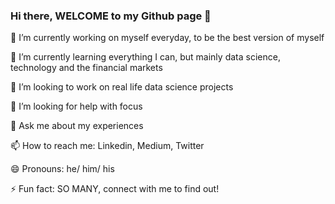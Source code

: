 ### Hi there, WELCOME to my Github page 👋

🔭 I’m currently working on myself everyday, to be the best version of myself

🌱 I’m currently learning everything I can, but mainly data science, technology and the financial markets

👯 I’m looking to work on real life data science projects

🤔 I’m looking for help with focus 

💬 Ask me about my experiences 

📫 How to reach me: Linkedin, Medium, Twitter

😄 Pronouns: he/ him/ his 

⚡ Fun fact: SO MANY, connect with me to find out! 

